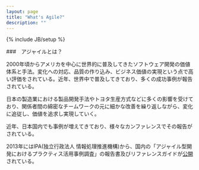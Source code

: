 ```yaml
---
layout: page
title: "What's Agile?"
description: ""
---
```

{% include JB/setup %}

###　アジャイルとは？

2000年頃からアメリカを中心に世界的に普及してきたソフトウェア開発の価値体系と手法。変化への対応、品質の作り込み、ビジネス価値の実現という点で高い評価をされている。近年、世界中で普及してきており、多くの成功事例が報告されている。

日本の製造業における製品開発手法やトヨタ生産方式などに多くの影響を受けており、関係者間の綿密なチームワークの元に細かな改善を繰り返しながら、変化に追従し、価値を追求し実現していく。

近年、日本国内でも事例が増えてきており、様々なカンファレンスでその報告がされている。

2013年にはIPA(独立行政法人 情報処理推進機構)から、国内の「アジャイル型開発におけるプラクティス活用事例調査」の報告書及びリファレンスガイドが[公開](http://www.ipa.go.jp/sec/softwareengineering/reports/20130319.html)されている。


